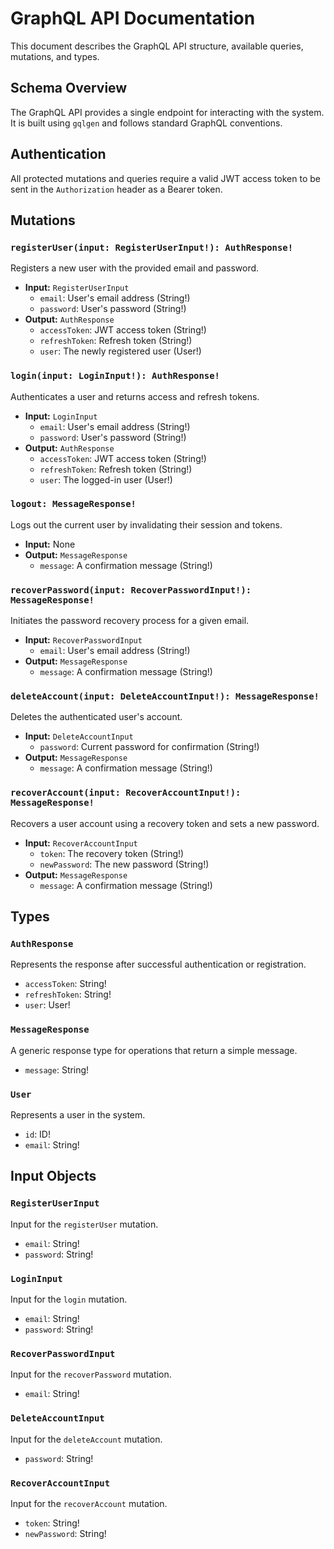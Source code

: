 # GraphQL API Documentation

This document describes the GraphQL API structure, available queries, mutations, and types.

## Schema Overview

The GraphQL API provides a single endpoint for interacting with the system. It is built using `gqlgen` and follows standard GraphQL conventions.

## Authentication

All protected mutations and queries require a valid JWT access token to be sent in the `Authorization` header as a Bearer token.

## Mutations

### `registerUser(input: RegisterUserInput!): AuthResponse!`

Registers a new user with the provided email and password.

- **Input:** `RegisterUserInput`
    - `email`: User's email address (String!)
    - `password`: User's password (String!)
- **Output:** `AuthResponse`
    - `accessToken`: JWT access token (String!)
    - `refreshToken`: Refresh token (String!)
    - `user`: The newly registered user (User!)

### `login(input: LoginInput!): AuthResponse!`

Authenticates a user and returns access and refresh tokens.

- **Input:** `LoginInput`
    - `email`: User's email address (String!)
    - `password`: User's password (String!)
- **Output:** `AuthResponse`
    - `accessToken`: JWT access token (String!)
    - `refreshToken`: Refresh token (String!)
    - `user`: The logged-in user (User!)

### `logout: MessageResponse!`

Logs out the current user by invalidating their session and tokens.

- **Input:** None
- **Output:** `MessageResponse`
    - `message`: A confirmation message (String!)

### `recoverPassword(input: RecoverPasswordInput!): MessageResponse!`

Initiates the password recovery process for a given email.

- **Input:** `RecoverPasswordInput`
    - `email`: User's email address (String!)
- **Output:** `MessageResponse`
    - `message`: A confirmation message (String!)

### `deleteAccount(input: DeleteAccountInput!): MessageResponse!`

Deletes the authenticated user's account.

- **Input:** `DeleteAccountInput`
    - `password`: Current password for confirmation (String!)
- **Output:** `MessageResponse`
    - `message`: A confirmation message (String!)

### `recoverAccount(input: RecoverAccountInput!): MessageResponse!`

Recovers a user account using a recovery token and sets a new password.

- **Input:** `RecoverAccountInput`
    - `token`: The recovery token (String!)
    - `newPassword`: The new password (String!)
- **Output:** `MessageResponse`
    - `message`: A confirmation message (String!)

## Types

### `AuthResponse`

Represents the response after successful authentication or registration.

- `accessToken`: String!
- `refreshToken`: String!
- `user`: User!

### `MessageResponse`

A generic response type for operations that return a simple message.

- `message`: String!

### `User`

Represents a user in the system.

- `id`: ID!
- `email`: String!

## Input Objects

### `RegisterUserInput`

Input for the `registerUser` mutation.

- `email`: String!
- `password`: String!

### `LoginInput`

Input for the `login` mutation.

- `email`: String!
- `password`: String!

### `RecoverPasswordInput`

Input for the `recoverPassword` mutation.

- `email`: String!

### `DeleteAccountInput`

Input for the `deleteAccount` mutation.

- `password`: String!

### `RecoverAccountInput`

Input for the `recoverAccount` mutation.

- `token`: String!
- `newPassword`: String!
